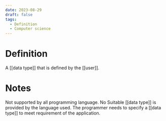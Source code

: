 ```yaml
---
date: 2023-08-29
draft: false
tags:
  - Definition
  - Computer science 
---
```


# Definition

A [[data type]] that is defined by the [[user]].

# Notes

Not supported by all programming language.
No Suitable [[data type]] is provided by the language used.
The programmer needs to specify a [[data type]] to meet requirement of the application.